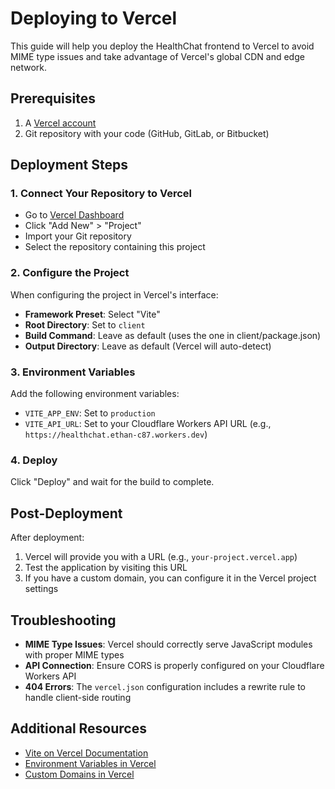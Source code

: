 # Deploying to Vercel

This guide will help you deploy the HealthChat frontend to Vercel to avoid MIME type issues and take advantage of Vercel's global CDN and edge network.

## Prerequisites

1. A [Vercel account](https://vercel.com/signup)
2. Git repository with your code (GitHub, GitLab, or Bitbucket)

## Deployment Steps

### 1. Connect Your Repository to Vercel

- Go to [Vercel Dashboard](https://vercel.com/dashboard)
- Click "Add New" > "Project"
- Import your Git repository
- Select the repository containing this project

### 2. Configure the Project

When configuring the project in Vercel's interface:

- **Framework Preset**: Select "Vite"
- **Root Directory**: Set to `client`
- **Build Command**: Leave as default (uses the one in client/package.json)
- **Output Directory**: Leave as default (Vercel will auto-detect)

### 3. Environment Variables

Add the following environment variables:

- `VITE_APP_ENV`: Set to `production`
- `VITE_API_URL`: Set to your Cloudflare Workers API URL (e.g., `https://healthchat.ethan-c87.workers.dev`)

### 4. Deploy

Click "Deploy" and wait for the build to complete.

## Post-Deployment

After deployment:

1. Vercel will provide you with a URL (e.g., `your-project.vercel.app`)
2. Test the application by visiting this URL
3. If you have a custom domain, you can configure it in the Vercel project settings

## Troubleshooting

- **MIME Type Issues**: Vercel should correctly serve JavaScript modules with proper MIME types
- **API Connection**: Ensure CORS is properly configured on your Cloudflare Workers API
- **404 Errors**: The `vercel.json` configuration includes a rewrite rule to handle client-side routing

## Additional Resources

- [Vite on Vercel Documentation](https://vercel.com/docs/frameworks/vite)
- [Environment Variables in Vercel](https://vercel.com/docs/concepts/projects/environment-variables)
- [Custom Domains in Vercel](https://vercel.com/docs/concepts/projects/domains)